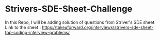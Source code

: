 # Strivers-SDE-Sheet-Challenge
In this Repo, I will be adding solution of questions from Striver's SDE sheet.
Link to the sheet : https://takeuforward.org/interviews/strivers-sde-sheet-top-coding-interview-problems/
